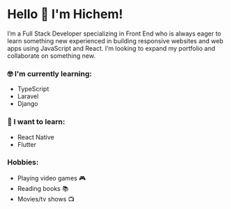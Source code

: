 # Hello 👋 I'm Hichem!

I’m a Full Stack Developer specializing in Front End who is always eager to learn something new experienced in building responsive websites and web apps using JavaScript and React. I’m looking to expand my portfolio and collaborate on something new.  

### :nerd_face: I'm currently learning:  
- TypeScript
- Laravel
- Django

### :thinking: I want to learn:  
- React Native
- Flutter

### Hobbies:  
- Playing video games :video_game:
- Reading books :books:
- Movies/tv shows :tv:  

